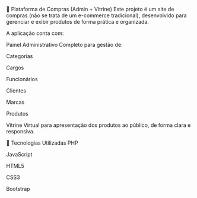 🛒 Plataforma de Compras (Admin + Vitrine)
Este projeto é um site de compras (não se trata de um e-commerce tradicional), desenvolvido para gerenciar e exibir produtos de forma prática e organizada.

A aplicação conta com:

Painel Administrativo Completo para gestão de:

Categorias

Cargos

Funcionários

Clientes

Marcas

Produtos

Vitrine Virtual para apresentação dos produtos ao público, de forma clara e responsiva.

🚀 Tecnologias Utilizadas
PHP

JavaScript

HTML5

CSS3

Bootstrap



